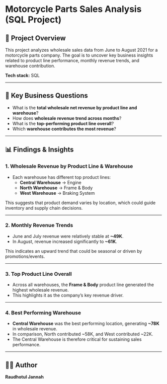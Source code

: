 # Motorcycle Parts Sales Analysis (SQL Project)

## 📌 Project Overview  
This project analyzes wholesale sales data from June to August 2021 for a motorcycle parts company. The goal is to uncover key business insights related to product line performance, monthly revenue trends, and warehouse contribution.  

**Tech stack:** SQL  

---

## 🔑 Key Business Questions  
- What is the **total wholesale net revenue by product line and warehouse**?  
- How does **wholesale revenue trend across months**?  
- What is the **top-performing product line overall**?  
- Which **warehouse contributes the most revenue**?  

---

## 📊 Findings & Insights  

### 1. Wholesale Revenue by Product Line & Warehouse  
- Each warehouse has different top product lines:  
  - **Central Warehouse** → Engine  
  - **North Warehouse** → Frame & Body  
  - **West Warehouse** → Braking System  

This suggests that product demand varies by location, which could guide inventory and supply chain decisions.  

---

### 2. Monthly Revenue Trends  
- June and July revenue were relatively stable at **~49K**.  
- In August, revenue increased significantly to **~61K**.  

This indicates an upward trend that could be seasonal or driven by promotions/events.  

---

### 3. Top Product Line Overall  
- Across all warehouses, the **Frame & Body** product line generated the highest wholesale revenue.  
- This highlights it as the company’s key revenue driver.  

---

### 4. Best Performing Warehouse  
- **Central Warehouse** was the best performing location, generating **~78K** in wholesale revenue.  
- In comparison, North contributed ~58K, and West contributed ~22K.  
- The Central Warehouse is therefore critical for sustaining sales performance.  

---

## 👩‍💻 Author
**Raudhotul Jannah**  
